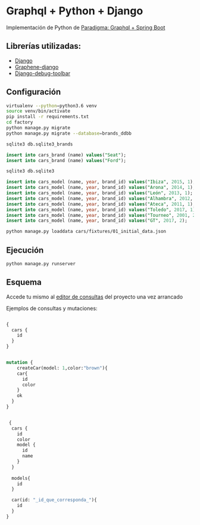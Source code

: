 
# Graphql + Python + Django

Implementación de Python de [Paradigma: Graphql + Spring Boot](https://github.com/paradigmadigital/graphql-spring-boot) 

## Librerías utilizadas:

- [Django](https://github.com/django/django)
- [Graphene-django](https://github.com/graphql-python/graphene-django) 
- [Django-debug-toolbar](https://github.com/jazzband/django-debug-toolbar) 

## Configuración

```bash
virtualenv --python=python3.6 venv
source venv/bin/activate
pip install -r requirements.txt
cd factory
python manage.py migrate
python manage.py migrate --database=brands_ddbb
```

```bash
sqlite3 db.sqlite3_brands
```

```sql
insert into cars_brand (name) values("Seat");
insert into cars_brand (name) values("Ford");
```

```cmd
sqlite3 db.sqlite3
```

```sql
insert into cars_model (name, year, brand_id) values("Ibiza", 2015, 1);
insert into cars_model (name, year, brand_id) values("Arona", 2014, 1);
insert into cars_model (name, year, brand_id) values("León", 2013, 1);
insert into cars_model (name, year, brand_id) values("Alhambra", 2012, 1);
insert into cars_model (name, year, brand_id) values("Ateca", 2011, 1);
insert into cars_model (name, year, brand_id) values("Toledo", 2017, 1);
insert into cars_model (name, year, brand_id) values("Tourneo", 2001, 2);
insert into cars_model (name, year, brand_id) values("GT", 2017, 2);
```

```bash
python manage.py loaddata cars/fixtures/01_initial_data.json 
```

## Ejecución

```bash
python manage.py runserver
```

## Esquema

Accede tu mismo al [editor de consultas](http://localhost:8000/graphql) del proyecto una vez arrancado

Ejemplos de consultas y mutaciones:

```graphql

{
  cars {
    id
  }
}

```

```graphql

mutation {
    createCar(model: 1,color:"brown"){
    car{
      id
      color
    }
    ok
  }
}

```



```graphql

 {
  cars {
    id
    color
    model {
      id
      name
    }
  }
 
  models{
    id
  }

  car(id: "_id_que_corresponda_"){
    id
  }
}

```





